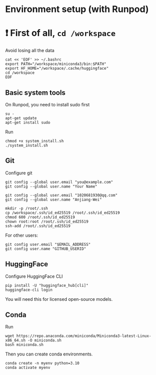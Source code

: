 # Environment setup (with Runpod)

# ❗ First of all, `cd /workspace`

Avoid losing all the data

```
cat << 'EOF' >> ~/.bashrc
export PATH="/workspace/miniconda3/bin:$PATH"
export HF_HOME="/workspace/.cache/huggingface"
cd /workspace
EOF
```

## Basic system tools

On Runpod, you need to install sudo first
```
su -
apt-get update
apt-get install sudo
```

Run
```
chmod +x system_install.sh
./system_install.sh
```

## Git

Configure git
```
git config --global user.email "you@example.com"
git config --global user.name "Your Name"
```

```
git config --global user.email "1020681930@qq.com"
git config --global user.name "Anjiang-Wei"
```

```
mkdir -p /root/.ssh
cp /workspace/.ssh/id_ed25519 /root/.ssh/id_ed25519
chmod 600 /root/.ssh/id_ed25519
chown root:root /root/.ssh/id_ed25519
ssh-add /root/.ssh/id_ed25519
```

For other users:
```
git config user.email "$EMAIL_ADDRESS"
git config user.name "GITHUB_USERID"
```

## HuggingFace

Configure HuggingFace CLI
```
pip install -U "huggingface_hub[cli]"
huggingface-cli login
```
You will need this for licensed open-source models.

## Conda

Run
```
wget https://repo.anaconda.com/miniconda/Miniconda3-latest-Linux-x86_64.sh -O miniconda.sh
bash miniconda.sh
```
Then you can create conda environments.
```
conda create -n myenv python=3.10
conda activate myenv
```
